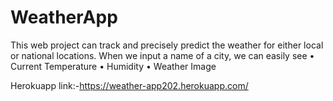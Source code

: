 # WeatherApp
This web project can track and precisely predict the weather for either local or national locations.
When we input a name of a city, we can easily see
•	Current Temperature
•	Humidity
•	Weather Image


Herokuapp link:-https://weather-app202.herokuapp.com/
